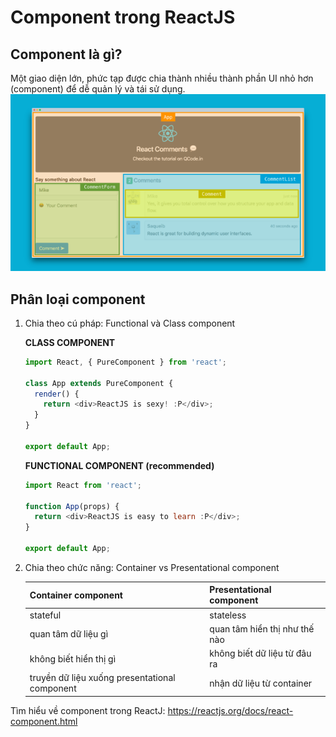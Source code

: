 # Component trong ReactJS

## Component là gì?
Một giao diện lớn, phức tạp được chia thành nhiều thành phần UI nhỏ hơn (component) để dễ quản lý và tái sử dụng.
![](./images/../../images/reactjs-component.png)

## Phân loại component
1. Chia theo cú pháp: Functional và Class component

    **CLASS COMPONENT**

    ```javaScript
    import React, { PureComponent } from 'react';

    class App extends PureComponent {
      render() {
        return <div>ReactJS is sexy! :P</div>;
      }
    }

    export default App;
    ```

    **FUNCTIONAL COMPONENT (recommended)**
    ```javaScript
    import React from 'react';

    function App(props) {
      return <div>ReactJS is easy to learn :P</div>;
    }

    export default App;
    ```

2. Chia theo chức năng: Container vs Presentational component

    |Container component|Presentational component|
    |---|---|
    |stateful|stateless|
    |quan tâm dữ liệu gì|quan tâm hiển thị như thế nào|
    |không biết hiển thị gì|không biết dữ liệu từ đâu ra|
    |truyền dữ liệu xuống presentational component|nhận dữ liệu từ container|

Tìm hiểu về component trong ReactJ: https://reactjs.org/docs/react-component.html